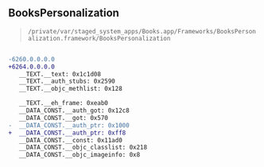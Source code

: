 ## BooksPersonalization

> `/private/var/staged_system_apps/Books.app/Frameworks/BooksPersonalization.framework/BooksPersonalization`

```diff

-6260.0.0.0.0
+6264.0.0.0.0
   __TEXT.__text: 0x1c1d08
   __TEXT.__auth_stubs: 0x2590
   __TEXT.__objc_methlist: 0x128

   __TEXT.__eh_frame: 0xeab0
   __DATA_CONST.__auth_got: 0x12c8
   __DATA_CONST.__got: 0x570
-  __DATA_CONST.__auth_ptr: 0x1000
+  __DATA_CONST.__auth_ptr: 0xff8
   __DATA_CONST.__const: 0x11ad0
   __DATA_CONST.__objc_classlist: 0x218
   __DATA_CONST.__objc_imageinfo: 0x8

```
